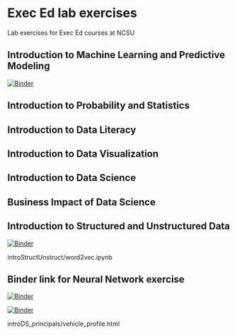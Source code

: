 # Exec Ed lab exercises

Lab exercises for Exec Ed courses at NCSU

## Introduction to Machine Learning and Predictive Modeling

[![Binder](https://mybinder.org/badge_logo.svg)](https://mybinder.org/v2/gh/jld23/linearAlgebra.git/master?urlpath=lab)

## Introduction to Probability and Statistics

## Introduction to Data Literacy

## Introduction to Data Visualization

## Introduction to Data Science

## Business Impact of Data Science

## Introduction to Structured and Unstructured Data

[![Binder](https://mybinder.org/badge_logo.svg)](https://mybinder.org/v2/gh/jld23/linearAlgebra.git/master?urlpath=lab/tree/introStructUnstruct/nltk_exercise.ipynb)

introStructUnstruct/word2vec.ipynb
## Binder link for Neural Network exercise

[![Binder](https://mybinder.org/badge_logo.svg)](https://mybinder.org/v2/gh/jld23/linearAlgebra.git/master?urlpath=lab/tree/neuralNetwork.ipynb)

[![Binder](https://mybinder.org/badge_logo.svg)](https://mybinder.org/v2/gh/jld23/linearAlgebra.git/master?urlpath=lab/tree/introDS_principals/vehicle_profile.html)

introDS_principals/vehicle_profile.html
